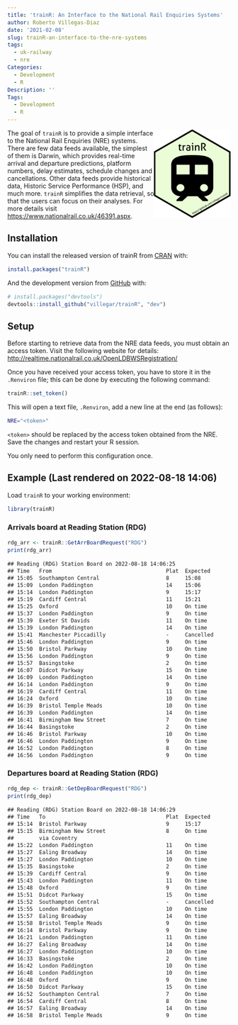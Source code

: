 ```yaml
---
title: 'trainR: An Interface to the National Rail Enquiries Systems'
author: Roberto Villegas-Diaz
date: '2021-02-08'
slug: trainR-an-interface-to-the-nre-systems
tags:
  - uk-railway
  - nre
Categories:
  - Development
  - R
Description: ''
Tags:
  - Development
  - R
---
```


<img src="https://raw.githubusercontent.com/villegar/trainR/main/inst/images/logo.png" alt="logo" align="right" height=200px/>

The goal of `trainR` is to provide a simple interface to the 
National Rail Enquiries (NRE) systems. There are few data feeds 
available, the simplest of them is Darwin, which provides real-time 
arrival and departure predictions, platform numbers, delay estimates, 
schedule changes and cancellations. Other data feeds provide historical 
data, Historic Service Performance (HSP), and much more. `trainR` 
simplifies the data retrieval, so that the users can focus on their 
analyses. For more details visit 
https://www.nationalrail.co.uk/46391.aspx.

## Installation

You can install the released version of trainR from [CRAN](https://CRAN.R-project.org) with:

``` r
install.packages("trainR")
```

And the development version from [GitHub](https://github.com/) with:

``` r
# install.packages("devtools")
devtools::install_github("villegar/trainR", "dev")
```

## Setup
Before starting to retrieve data from the NRE data feeds, you must obtain an access token. 
Visit the following website for details: http://realtime.nationalrail.co.uk/OpenLDBWSRegistration/

Once you have received your access token, you have to store it in the `.Renviron` file; this can be 
done by executing the following command:


```r
trainR::set_token()
```

This will open a text file, `.Renviron`, add a new line at the end (as follows):

```bash
NRE="<token>"
```

`<token>` should be replaced by the access token obtained from the NRE. Save the changes and restart 
your R session.

You only need to perform this configuration once.

## Example (Last rendered on 2022-08-18 14:06)

Load `trainR` to your working environment:

```r
library(trainR)
```

### Arrivals board at Reading Station (RDG)


```r
rdg_arr <- trainR::GetArrBoardRequest("RDG")
print(rdg_arr)
```

```
## Reading (RDG) Station Board on 2022-08-18 14:06:25
## Time   From                                    Plat  Expected
## 15:05  Southampton Central                     8     15:08
## 15:09  London Paddington                       14    15:06
## 15:14  London Paddington                       9     15:17
## 15:19  Cardiff Central                         11    15:21
## 15:25  Oxford                                  10    On time
## 15:37  London Paddington                       9     On time
## 15:39  Exeter St Davids                        11    On time
## 15:39  London Paddington                       14    On time
## 15:41  Manchester Piccadilly                   -     Cancelled
## 15:46  London Paddington                       9     On time
## 15:50  Bristol Parkway                         10    On time
## 15:56  London Paddington                       9     On time
## 15:57  Basingstoke                             2     On time
## 16:07  Didcot Parkway                          15    On time
## 16:09  London Paddington                       14    On time
## 16:14  London Paddington                       9     On time
## 16:19  Cardiff Central                         11    On time
## 16:24  Oxford                                  10    On time
## 16:39  Bristol Temple Meads                    10    On time
## 16:39  London Paddington                       14    On time
## 16:41  Birmingham New Street                   7     On time
## 16:44  Basingstoke                             2     On time
## 16:46  Bristol Parkway                         10    On time
## 16:46  London Paddington                       9     On time
## 16:52  London Paddington                       8     On time
## 16:56  London Paddington                       9     On time
```

### Departures board at Reading Station (RDG)


```r
rdg_dep <- trainR::GetDepBoardRequest("RDG")
print(rdg_dep)
```

```
## Reading (RDG) Station Board on 2022-08-18 14:06:29
## Time   To                                      Plat  Expected
## 15:14  Bristol Parkway                         9     15:17
## 15:15  Birmingham New Street                   8     On time
##        via Coventry                            
## 15:22  London Paddington                       11    On time
## 15:27  Ealing Broadway                         14    On time
## 15:27  London Paddington                       10    On time
## 15:35  Basingstoke                             2     On time
## 15:39  Cardiff Central                         9     On time
## 15:43  London Paddington                       11    On time
## 15:48  Oxford                                  9     On time
## 15:51  Didcot Parkway                          15    On time
## 15:52  Southampton Central                     -     Cancelled
## 15:55  London Paddington                       10    On time
## 15:57  Ealing Broadway                         14    On time
## 15:58  Bristol Temple Meads                    9     On time
## 16:14  Bristol Parkway                         9     On time
## 16:21  London Paddington                       11    On time
## 16:27  Ealing Broadway                         14    On time
## 16:27  London Paddington                       10    On time
## 16:33  Basingstoke                             2     On time
## 16:42  London Paddington                       10    On time
## 16:48  London Paddington                       10    On time
## 16:48  Oxford                                  9     On time
## 16:50  Didcot Parkway                          15    On time
## 16:52  Southampton Central                     7     On time
## 16:54  Cardiff Central                         8     On time
## 16:57  Ealing Broadway                         14    On time
## 16:58  Bristol Temple Meads                    9     On time
```
